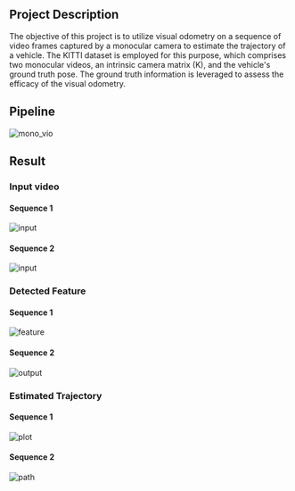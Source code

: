 ## Project Description

The objective of this project is to utilize visual odometry on a sequence of video frames captured by a monocular camera to estimate the trajectory of a 
vehicle. The KITTI dataset is employed for this purpose, which comprises two monocular videos, an intrinsic camera matrix (K), and the vehicle's ground 
truth pose. The ground truth information is leveraged to assess the efficacy of the visual odometry.

## Pipeline

![mono_vio](https://user-images.githubusercontent.com/90370308/221732663-fd8531b4-7c6f-4e52-b06e-f88ac64ab7ee.png)


## Result

### Input video

#### Sequence 1

![input](https://user-images.githubusercontent.com/90370308/221733482-bf52fa93-6e88-49d7-85ad-5e9dfa69a647.gif)

#### Sequence 2

![input](https://user-images.githubusercontent.com/90370308/221734289-478ffc1d-c88a-44a6-88e7-11bffc9ed62e.gif)


### Detected Feature

#### Sequence 1

![feature](https://user-images.githubusercontent.com/90370308/221733805-5f558365-ea0b-4bcb-a73d-9e8961f64cee.gif)


#### Sequence 2

![output](https://user-images.githubusercontent.com/90370308/221734247-7e0901c8-c5ae-44bc-91bc-2548c861adf1.gif)


### Estimated Trajectory

#### Sequence 1

![plot](https://user-images.githubusercontent.com/90370308/221735068-aff7ee7b-254c-474c-a708-8dedce6de74b.png)

#### Sequence 2

![path](https://user-images.githubusercontent.com/90370308/221735641-f8d10f8c-ec0e-45dd-80af-1f93c33b1bc6.png)







